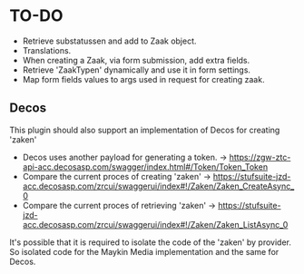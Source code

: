 # TO-DO

- Retrieve substatussen and add to Zaak object.
- Translations.
- When creating a Zaak, via form submission, add extra fields.
- Retrieve 'ZaakTypen' dynamically and use it in form settings.
- Map form fields values to args used in request for creating zaak.

## Decos

This plugin should also support an implementation of Decos for creating 'zaken'

- Decos uses another payload for generating a token. -> https://zgw-ztc-api-acc.decosasp.com/swagger/index.html#/Token/Token_Token
- Compare the current proces of creating 'zaken' -> https://stufsuite-jzd-acc.decosasp.com/zrcui/swaggerui/index#!/Zaken/Zaken_CreateAsync_0
- Compare the current proces of retrieving 'zaken' -> https://stufsuite-jzd-acc.decosasp.com/zrcui/swaggerui/index#!/Zaken/Zaken_ListAsync_0

It's possible that it is required to isolate the code of the 'zaken' by provider. So isolated code for the Maykin Media implementation and the same for Decos.
